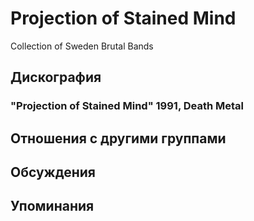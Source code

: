 # Projection of Stained Mind

Collection of Sweden Brutal Bands

## Дискография

### "Projection of Stained Mind" 1991, Death Metal




## Отношения с другими группами


## Обсуждения


## Упоминания

